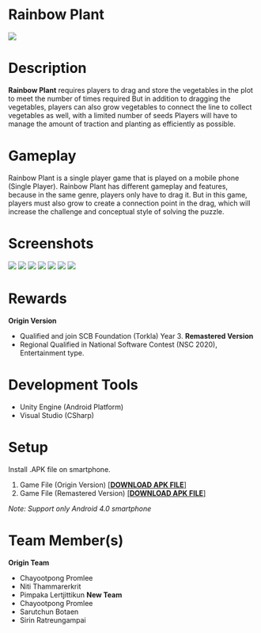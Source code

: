 # Rainbow Plant
![](https://i.imgur.com/NkhTX5H.jpg)
# Description
**Rainbow Plant** requires players to drag and store the vegetables in the plot to meet the number of times required But in addition to dragging the vegetables, players can also grow vegetables to connect the line to collect vegetables as well, with a limited number of seeds Players will have to manage the amount of traction and planting as efficiently as possible.

# Gameplay
Rainbow Plant is a single player game that is played on a mobile phone (Single Player). Rainbow Plant has different gameplay and features, because in the same genre, players only have to drag it. But in this game, players must also grow to create a connection point in the drag, which will increase the challenge and conceptual style of solving the puzzle.

# Screenshots
![](https://i.imgur.com/7nf6OSe.jpg)
![](https://i.imgur.com/JAIo5GS.jpg)
![](https://i.imgur.com/gT2VlfO.jpg)
![](https://i.imgur.com/VzpJjEH.jpg)
![](https://i.imgur.com/Z16bmvT.png)
![](https://i.imgur.com/BCCxyNL.png)
![](https://i.imgur.com/hAfXPly.jpg)
# Rewards
**Origin Version**
- Qualified and join SCB Foundation (Torkla) Year 3.
**Remastered Version**
- Regional Qualified in National Software Contest (NSC 2020), Entertainment type.
# Development Tools
- Unity Engine (Android Platform)
- Visual Studio (CSharp)
# Setup
Install .APK file on smartphone.

1. Game File (Origin Version) <a href="https://1drv.ms/u/s!Ai9z8mPSceQOoSYOx8XMIIrE8qfV?e=JMqnGl">[**DOWNLOAD APK FILE**]</a> 
2. Game File (Remastered Version) <a href="https://1drv.ms/u/s!Ai9z8mPSceQOkHm_QP6ybDtiPmZ0?e=NPVIfh">[**DOWNLOAD APK FILE**]</a> 

*Note: Support only Android 4.0 smartphone*
# Team Member(s)
**Origin Team**
- Chayootpong Promlee
- Niti Thammarerkrit
- Pimpaka Lertjittikun
**New Team**
- Chayootpong Promlee
- Sarutchun Botaen
- Sirin Ratreungampai
